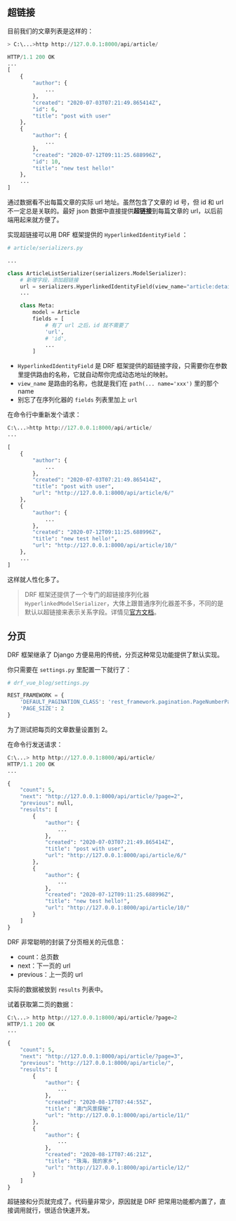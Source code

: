 ## 超链接

目前我们的文章列表是这样的：

```python
> C:\...>http http://127.0.0.1:8000/api/article/

HTTP/1.1 200 OK
...
[
    {
        "author": {
            ...
        },
        "created": "2020-07-03T07:21:49.865414Z",
        "id": 6,
        "title": "post with user"
    },
    {
        "author": {
            ...
        },
        "created": "2020-07-12T09:11:25.688996Z",
        "id": 10,
        "title": "new test hello!"
    },
    ...
]
```

通过数据看不出每篇文章的实际 url 地址。虽然包含了文章的 id 号，但 id 和 url 不一定总是关联的。最好 json 数据中直接提供**超链接**到每篇文章的 url，以后前端用起来就方便了。

实现超链接可以用 DRF 框架提供的 `HyperlinkedIdentityField` ：

```python
# article/serializers.py

...

class ArticleListSerializer(serializers.ModelSerializer):
    # 新增字段，添加超链接
    url = serializers.HyperlinkedIdentityField(view_name="article:detail")
    ...

    class Meta:
        model = Article
        fields = [
            # 有了 url 之后，id 就不需要了
            'url',
            # 'id',
            ...
        ]
```

- `HyperlinkedIdentityField` 是 DRF 框架提供的超链接字段，只需要你在参数里提供路由的名称，它就自动帮你完成动态地址的映射。
- `view_name` 是路由的名称，也就是我们在 `path(... name='xxx')` 里的那个 name
- 别忘了在序列化器的 `fields` 列表里加上 `url`

在命令行中重新发个请求：

```python
C:\...>http http://127.0.0.1:8000/api/article/
...

[
    {
        "author": {
            ...
        },
        "created": "2020-07-03T07:21:49.865414Z",
        "title": "post with user",
        "url": "http://127.0.0.1:8000/api/article/6/"
    },
    {
        "author": {
            ...
        },
        "created": "2020-07-12T09:11:25.688996Z",
        "title": "new test hello!",
        "url": "http://127.0.0.1:8000/api/article/10/"
    },
    ...
]
```

这样就人性化多了。

> DRF 框架还提供了一个专门的超链接序列化器 `HyperlinkedModelSerializer`，大体上跟普通序列化器差不多，不同的是默认以超链接来表示关系字段。详情见[官方文档](https://www.django-rest-framework.org/api-guide/serializers/#hyperlinkedmodelserializer)。

## 分页

DRF 框架继承了 Django 方便易用的传统，分页这种常见功能提供了默认实现。

你只需要在 `settings.py` 里配置一下就行了：

```python
# drf_vue_blog/settings.py

REST_FRAMEWORK = {
    'DEFAULT_PAGINATION_CLASS': 'rest_framework.pagination.PageNumberPagination',
    'PAGE_SIZE': 2
}
```

为了测试把每页的文章数量设置到 2。

在命令行发送请求：

```python
C:\...> http http://127.0.0.1:8000/api/article/
HTTP/1.1 200 OK
...

{
    "count": 5,
    "next": "http://127.0.0.1:8000/api/article/?page=2",
    "previous": null,
    "results": [
        {
            "author": {
                ...
            },
            "created": "2020-07-03T07:21:49.865414Z",
            "title": "post with user",
            "url": "http://127.0.0.1:8000/api/article/6/"
        },
        {
            "author": {
                ...
            },
            "created": "2020-07-12T09:11:25.688996Z",
            "title": "new test hello!",
            "url": "http://127.0.0.1:8000/api/article/10/"
        }
    ]
}
```

DRF 非常聪明的封装了分页相关的元信息：

- count：总页数
- next：下一页的 url
- previous：上一页的 url

实际的数据被放到 `results` 列表中。

试着获取第二页的数据：

```python
C:\...> http http://127.0.0.1:8000/api/article/?page=2
HTTP/1.1 200 OK
...

{
    "count": 5,
    "next": "http://127.0.0.1:8000/api/article/?page=3",
    "previous": "http://127.0.0.1:8000/api/article/",
    "results": [
        {
            "author": {
                ...
            },
            "created": "2020-08-17T07:44:55Z",
            "title": "澳门风景探秘",
            "url": "http://127.0.0.1:8000/api/article/11/"
        },
        {
            "author": {
                ...
            },
            "created": "2020-08-17T07:46:21Z",
            "title": "珠海，我的家乡",
            "url": "http://127.0.0.1:8000/api/article/12/"
        }
    ]
}
```

超链接和分页就完成了。代码量非常少，原因就是 DRF 把常用功能都内置了，直接调用就行，很适合快速开发。